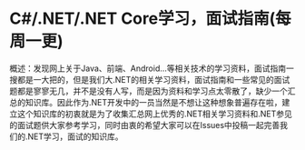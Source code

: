 # C#/.NET/.NET Core学习，面试指南(每周一更)
概述：发现网上关于Java、前端、Android...等相关技术的学习资料，面试指南一搜都是一大把的，但是我们大.NET的相关学习资料，面试指南和一些常见的面试题都是寥寥无几，并不是没有人写，而是因为资料和学习点太零散了，缺少一个汇总的知识库。因此作为.NET开发中的一员当然是不想让这种想象普遍存在啦，建立这个知识库的初衷就是为了收集汇总网上优秀的.NET相关学习资料和.NET参见的面试题供大家参考学习，同时由衷的希望大家可以在Issues中投稿一起完善我们的.NET学习，面试的知识库。
